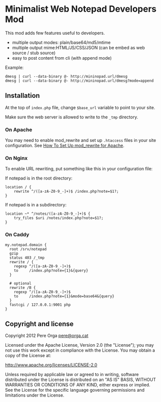 Minimalist Web Notepad Developers Mod
======================

This mod adds few features useful to developers.

 * multiple output modes: plain/base64/md5/mtime
 * multiple output mime:HTML/JS/CSS/JSON (can be embed as web source / stub source)
 * easy to post content from cli (with append mode)

Example: 
```
dmesg | curl --data-binary @- http://mininopad.url/dmesg
dmesg | curl --data-binary @- http://mininopad.url/dmesg?mode=append
``` 

Installation
------------

At the top of `index.php` file, change `$base_url` variable to point to your
site.

Make sure the web server is allowed to write to the `_tmp` directory.

### On Apache

You may need to enable mod_rewrite and set up `.htaccess` files in your site configuration.
See [How To Set Up mod_rewrite for Apache](https://www.digitalocean.com/community/tutorials/how-to-set-up-mod_rewrite-for-apache-on-ubuntu-14-04).

### On Nginx

To enable URL rewriting, put something like this in your configuration file:

If notepad is in the root directory:
```
location / {
    rewrite ^/([a-zA-Z0-9_-]+)$ /index.php?note=$1?;
}
```

If notepad is in a subdirectory:
```
location ~* ^/notes/([a-zA-Z0-9_-]+)$ {
    try_files $uri /notes/index.php?note=$1?;
}
```

### On Caddy

```
my.notepad.domain {
  root /srv/notepad
  gzip
  status 403 /_tmp
  rewrite / {
    regexp ^/([a-zA-Z0-9_-]+)$
    to     /index.php?note={1}&{query}
  }

  # optional
  rewrite /B {
    regexp ^/([a-zA-Z0-9_-]+)$
    to     /index.php?note={1}&mode=base64&{query}
  }
  fastcgi / 127.0.0.1:9001 php
}
```

Copyright and license
---------------------

Copyright 2012 Pere Orga <pere@orga.cat>

Licensed under the Apache License, Version 2.0 (the "License");
you may not use this work except in compliance with the License.
You may obtain a copy of the License at:

   http://www.apache.org/licenses/LICENSE-2.0

Unless required by applicable law or agreed to in writing, software
distributed under the License is distributed on an "AS IS" BASIS,
WITHOUT WARRANTIES OR CONDITIONS OF ANY KIND, either express or implied.
See the License for the specific language governing permissions and
limitations under the License.
